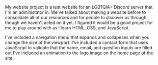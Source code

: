 My website project is a test website for an LGBTQIA+ Discord server that I'm an administator in. We've talked about making a website before to consolidate all of our resources and for people to discover us through, though we haven't acted on it yet. I figured it would be a good project for me to play around with as I learn HTML, CSS, and JavaScript. 

I've included a navigation menu that expands and collapeses when you change the size of the viewport.
I've included a contact form that uses JavaScript to validate that the name, email, and question inputs are filled out
I've included an animation to the logo image on the home page of the site.
